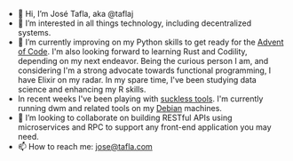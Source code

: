 - 👋 Hi, I’m José Tafla, aka @taflaj
- 👀 I’m interested in all things technology, including decentralized systems.
- 🌱 I’m currently improving on my Python skills to get ready for the [Advent of Code](https://adventofcode.com/). I'm also looking forward to learning Rust and Codility, depending on my next endeavor. Being the curious person I am, and considering I'm a strong advocate towards functional programming, I have Elixir on my radar. In my spare time, I've been studying data science and enhancing my R skills.
- In recent weeks I've been playing with [suckless tools](https://suckless.org/). I'm currently running dwm and related tools on my [Debian](https://www.debian.org/) machines.
- 💞️ I’m looking to collaborate on building RESTful APIs using microservices and RPC to support any front-end application you may need.
- 📫 How to reach me: jose@tafla.com

<!---
taflaj/taflaj is a ✨ special ✨ repository because its `README.md` (this file) appears on your GitHub profile.
You can click the Preview link to take a look at your changes.
--->
